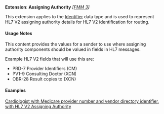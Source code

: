 **Extension: Assigning Authority**  *[[FMM 3](guidance.html)]*

This extension applies to the [Identifier](http://hl7.org/fhir/datatypes.html#identifier) data type and is used to represent HL7 V2 assigning authority details for HL7 V2 identification for routing.

#### Usage Notes

This content provides the values for a sender to use where assigning authority components should be valued in fields in HL7 messages. 

Example HL7 V2 fields that will use this are:

* PRD-7 Provider Identifiers (CM)
* PV1-9 Consulting Doctor (XCN)
* OBR-28 Result copies to (XCN)

#### Examples

[Cardiologist with Medicare provider number and vendor directory identifier, with HL7 V2 Assigning Authority](PractitionerRole-example4.html)
